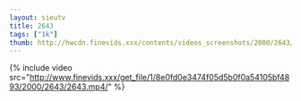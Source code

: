 ```yaml
--- 
layout: sieutv
title: 2643
tags: ["1k"]
thumb: http://hwcdn.finevids.xxx/contents/videos_screenshots/2000/2643/preview.mp4.jpg
---
```

{% include video src="http://www.finevids.xxx/get_file/1/8e0fd0e3474f05d5b0f0a54105bf4893/2000/2643/2643.mp4/" %} 
